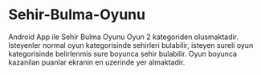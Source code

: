 # Sehir-Bulma-Oyunu
Android App ile Sehir Bulma Oyunu
Oyun 2 kategoriden olusmaktadir. Isteyenler normal oyun kategorisinde sehirleri bulabilir, isteyen sureli oyun kategorisinde belirlenmis sure boyunca sehir bulabilir.
Oyun boyunca kazanilan puanlar ekranin en uzerinde yer almaktadir.
